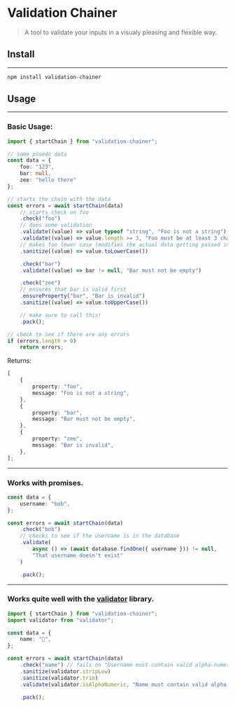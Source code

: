 # Validation Chainer

> A tool to validate your inputs in a visualy pleasing and flexible way.

## Install

---

```sh
npm install validation-chainer
```

## Usage

---

### Basic Usage:

```ts
import { startChain } from "validation-chainer";

// some psuedo data
const data = {
    foo: "123",
    bar: null,
    zee: "hello there"
};

// starts the chain with the data
const errors = await startChain(data)
    // starts check on foo
    .check("foo")
    // does some validation
    .validate((value) => value typeof "string", "Foo is not a string")
    .validate((value) => value.length >= 3, "Foo must be at least 3 characters")
    // makes foo lower case (modifies the actual data getting passed in)
    .sanitize((value) => value.toLowerCase())

    .check("bar")
    .validate((value) => bar != null, "Bar must not be empty")

    .check("zee")
    // ensures that bar is valid first
    .ensureProperty("bar", "Bar is invalid")
    .sanitize((value) => value.toUpperCase())

    // make sure to call this!
    .pack();

// check to see if there are any errors
if (errors.length > 0)
    return errors;
```

Returns:

```ts
[
    {
        property: "foo",
        message: "Foo is not a string",
    },
    {
        property: "bar",
        message: "Bar must not be empty",
    },
    {
        property: "zee",
        message: "Bar is invalid",
    },
];
```

---

### Works with promises.

```ts
const data = {
    username: "bob",
};

const errors = await startChain(data)
    .check("bob")
    // checks to see if the username is in the database
    .validate(
        async () => (await database.findOne({ username })) != null,
        "That username doesn't exist"
    )

    .pack();
```

---

### Works quite well with the [validator](https://www.npmjs.com/package/validator) library.

```ts
import { startChain } from "validation-chainer";
import validator from "validator";

const data = {
    name: "💩",
};

const errors = await startChain(data)
    .check("name") // fails on "Username must contain valid alpha-numeric characters"
    .sanitize(validator.stripLow)
    .sanitize(validator.trim)
    .validate(validator.isAlphaNumeric, "Name must contain valid alpha-numeric characters")

    .pack();
```
